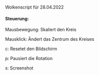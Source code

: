 
Wolkenscript für 28.04.2022

#### Steuerung:

Mausbewegung: Skaliert den Kreis

Mausklick: Ändert das Zentrum des Kreises

c: Resetet den Bildschirm

p: Pausiert die Rotation

s: Screenshot
